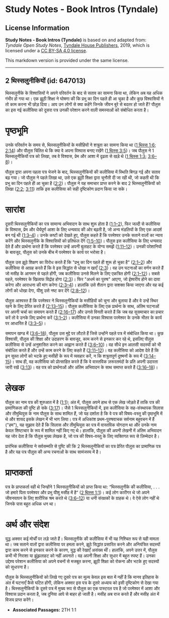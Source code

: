 # Study Notes - Book Intros (Tyndale)

## License Information

**Study Notes - Book Intros (Tyndale)** is based on and adapted from: _Tyndale Open Study Notes_, [Tyndale House Publishers](https://tyndaleopenresources.com/), 2019, which is licensed under a [CC BY-SA 4.0 license](https://creativecommons.org/licenses/by-sa/4.0/legalcode.en).

This markdown version is provided under the same license.



--------------------------------

## 2 थिस्सलुनीकियों (id: 647013)

थिस्सलुनीके के विश्वासियों ने अपने परिवर्तन के बाद से सताव का सामना किया था, लेकिन अब यह अधिक गंभीर हो गया था। एक झूठी शिक्षा ने घोषणा की कि प्रभु का दिन पहले ही आ चुका है और कुछ विश्वासियों ने तो काम करना भी छोड़ दिया। आप उन लोगों से क्या कहेंगे जिनके जीवन बुरे से बदतर हो जाते हैं? पौलुस का इस नई कलीसिया को दूसरा पत्र उनकी परेशान करने वाली समस्याओं को संबोधित करता है।

पृष्ठभूमि
=========

उनके परिवर्तन के समय से, थिस्सलुनीकियों के मसीहियों ने शत्रुता का सामना किया था ([1 थिस्स 1:6](https://ref.ly/1Thess1:6); [2:14](https://ref.ly/1Thess2:14)) और पौलुस चिंतित थे कि क्या वे अपना विश्वास बनाए रखेंगे ([1 थिस्स 3:5](https://ref.ly/1Thess3:5))। जब पौलुस ने 1 थिस्सलुनीकियों पत्र को लिखा, तब वे विश्वास, प्रेम और आशा में दृढ़ता से खड़े थे ([1 थिस्स 1:3](https://ref.ly/1Thess1:3); [3:6–8](https://ref.ly/1Thess3:6-1Thess3:8))।

पौलुस द्वारा अपना पहला पत्र भेजने के बाद, थिस्सलुनीकियों की कलीसिया में स्थिति बिगड़ गई और सताव बढ़ गया। जो पौलुस ने पहले लिखा था, उसे एक झूठी शिक्षा द्वारा चुनौती दी जा रही थी, जो कहती थी कि प्रभु का दिन पहले ही आ चुका है ([2:2](https://ref.ly/2Thess2:2))। पौलुस ने यह समाचार प्राप्त करने के बाद 2 थिस्सलुनीकियों को लिखा ([2:2](https://ref.ly/2Thess2:2); [3:11](https://ref.ly/2Thess3:11)) ताकि इस कलीसिया को सही दृष्टिकोण प्रदान किया जा सके।

सारांश
======

दूसरी थिस्सलुनीकियों का पत्र सामान्य अभिवादन के साथ शुरू होता है ([1:1–2](https://ref.ly/2Thess1:1-2Thess1:2)), फिर जल्दी से कलीसिया के विश्वास, प्रेम और धैर्यपूर्ण आशा के लिए धन्यवाद की ओर बढ़ती है, जो अन्य मंडलियों के लिए एक आदर्श बन गई थी ([1:3–4](https://ref.ly/2Thess1:3-2Thess1:4))। उनके कष्टों को देखते हुए, पौलुस कहते हैं कि परमेश्वर उनके सताने वालों का न्याय करेंगे और थिस्सलुनीके के विश्वासियों को प्रतिफल देंगे ([1:5–10](https://ref.ly/2Thess1:5-2Thess1:10))। पौलुस इस कलीसिया के लिए धन्यवाद देते हैं और प्रार्थना करते हैं कि परमेश्वर उन्हें अपनी बुलाहट के योग्य समझें ([1:11–12](https://ref.ly/2Thess1:11-2Thess1:12))। उनकी परेशानियों के बावजूद, पौलुस को उनके बीच में परमेश्वर के कार्य पर भरोसा है।

पौलुस उस झूठे शिक्षण का विरोध करते हैं कि "प्रभु का दिन पहले ही शुरू हो चुका है" ([2:1–2](https://ref.ly/2Thess2:1-2Thess2:2)) और कलीसिया से आग्रह करते हैं कि वे इस सिद्धांत से धोखा न खाएँ ([2:3](https://ref.ly/2Thess2:3))। वह उन घटनाओं का वर्णन करते हैं जो मसीह के आगमन से पहले होंगी, जब कलीसिया उनसे मिलने के लिए एकत्रित होगी ([2:1–12](https://ref.ly/2Thess2:1-2Thess2:12))। सबसे पहले, परमेश्वर के खिलाफ विद्रोह होगा ([2:3](https://ref.ly/2Thess2:3))। फिर "अधर्म का पुरुष" आएगा, जो ईश्वरीय होने का दावा करेगा और आराधना की मांग करेगा ([2:3–4](https://ref.ly/2Thess2:3-2Thess2:4))। हालांकि उसे शैतान द्वारा सशक्त किया जाएगा और वह कई लोगों को धोखा देगा, यीशु उसे नष्ट कर देंगे ([2:8–12](https://ref.ly/2Thess2:8-2Thess2:12))।

पौलुस आश्वस्त हैं कि परमेश्वर ने थिस्सलुनीकियों के मसीहियों को चुना और बुलाया है और वे उन्हें स्थिर रहने के लिए प्रेरित करते हैं ([2:13–15](https://ref.ly/2Thess2:13-2Thess2:15))। पौलुस कलीसिया के लिए एक प्रार्थना के साथ, अंतिम घटनाओं पर अपनी चर्चा का समापन करते हैं ([2:16–17](https://ref.ly/2Thess2:16-2Thess2:17)) और उनसे विनती करते हैं कि जब वह सुसमाचार का प्रचार करें तो वे उनके लिए प्रार्थना करें ([3:1–2](https://ref.ly/2Thess3:1-2Thess3:2))। कलीसिया में उनका विश्वास परमेश्वर के उनके भीतर के कार्य पर आधारित है ([3:3–5](https://ref.ly/2Thess3:3-2Thess3:5))।

समापन खण्ड में ([3:6–18](https://ref.ly/2Thess3:6-2Thess3:18)), पौलुस उस मुद्दे पर लौटते हैं जिसे उन्होंने पहले पत्र में संबोधित किया था। कुछ विश्वासी, पौलुस की शिक्षा और उदाहरण के बावजूद, काम करने से इनकार कर रहे थे, इसलिए पौलुस कलीसिया से उन्हें अनुशासित करने का आह्वान करते हैं ([3:6–10](https://ref.ly/2Thess3:6-2Thess3:10))। वह सीधे इन आलसी सदस्यों को भी संबोधित करते हैं और उन्हें काम करने के लिए कहते हैं ([3:11–12](https://ref.ly/2Thess3:11-2Thess3:12))। वह कलीसिया को आदेश देते हैं कि इन सुस्त लोगों को भटके हुए मसीही के रूप में व्यवहार करें, न कि शत्रुतापूर्ण दुश्मनों के रूप में ([3:14–15](https://ref.ly/2Thess3:14-2Thess3:15))। साथ ही, वह कलीसिया को प्रोत्साहित करते हैं कि वे वास्तविक ज़रूरतमंदों के प्रति अपनी उदारता जारी रखें ([3:13](https://ref.ly/2Thess3:13))। वह पत्र को प्रार्थनाओं और अंतिम अभिवादन के साथ समाप्त करते हैं ([3:16–18](https://ref.ly/2Thess3:16-2Thess3:18))।

लेखक
====

पौलुस का नाम पत्र की शुरुआत में है ([1:1](https://ref.ly/2Thess1:1)); अंत में, पौलुस अपने हाथ से एक लेख जोड़ते हैं ताकि पत्र की प्रामाणिकता की पुष्टि हो सके ([3:17](https://ref.ly/2Thess3:17))। जैसे 1 थिस्सलुनीकियों में, इस कलीसिया के सह\-संस्थापक सिलास और तीमुथियुस के नाम पौलुस के साथ शामिल हैं, जो यह दर्शाता है कि वे पत्र की विषय\-वस्तु की पृष्ठभूमि में थे और शायद इसके लेखन में भी भाग लिया। पत्र में अधिकांश प्रथम\-पुरुषवाचक सर्वनाम बहुवचन में हैं ("हम"), यह सुझाव देते हैं कि सिलास और तीमुथियुस का पत्र में वास्तविक योगदान था और उनके नाम केवल शिष्टाचार के रूप में शामिल नहीं किए गए थे। हालांकि, पौलुस की अपनी लेखनी में अंतिम अभिवादन यह जोर देता है कि पौलुस मुख्य लेखक है, जो पत्र की विषय\-वस्तु के लिए व्यक्तिगत रूप से ज़िम्मेदार है।

प्रारंभिक कलीसिया ने सर्वसम्मति से पुष्टि की कि 2 थिस्सलुनीकियों का पत्र प्रेरित पौलुस का प्रामाणिक पत्र है और यह पत्र पौलुस की अन्य रचनाओं के साथ सामंजस्य में है।

प्राप्तकर्ता
============

पत्र के प्राप्तकर्ता वही थे जिन्होंने 1 थिस्सलुनीकियों को प्राप्त किया था: “थिस्सलुनीके की कलीसिया, . . . जो हमारे पिता परमेश्वर और प्रभु यीशु मसीह में है” ([2 थिस्स 1:1](https://ref.ly/2Thess1:1))। कई लोग कारीगर थे जो अपने जीवनयापन के लिए शारीरिक श्रम करते थे ([3:6–12](https://ref.ly/2Thess3:6-2Thess3:12)) या धनी संरक्षकों के ग्राहक थे। वे ऐसे लोग नहीं थे जिनके पास बहुत अधिक धन था।

अर्थ और संदेश
=============

युद्ध अक्सर कई मोर्चों पर लड़े जाते हैं। थिस्सलुनीके की कलीसिया में भी यह निश्चित रूप से यही मामला था। जब सताने वालों द्वारा कलीसिया पर हमला करने, झूठे सिद्धांत प्रसारित करने और अनियंत्रित सदस्यों द्वारा काम करने से इनकार करने के कारण, युद्ध की रेखाएँ असंख्य थीं। हालांकि, अपने उत्तर में, पौलुस कभी भी निराशा या झुंझलाहट को नहीं अपनाते। वह अपनी शिक्षा और सुधार में बहुत स्पष्ट हैं। उनका उद्देश्य परेशान कलीसिया को अपने वचनों से मजबूत करना, झूठी शिक्षा को रोकना और भटके हुए सदस्यों को सुधारना है।

पौलुस के थिस्सलुनीकियों को लिखे गए दूसरे पत्र का मूल्य केवल इस बात में नहीं है कि मानव इतिहास के अंत में घटनाएँ कैसे घटित होंगी, लेकिन अक्सर इस पत्र के दूसरे अध्याय को इसी दृष्टिकोण से देखा गया है। थिस्सलुनीकियों के दूसरे पत्र में मुख्य रूप से पौलुस का एक पास्टरल पत्र है जो परमेश्वर में आशा और विश्वास प्रदान करता है, जब दुनिया आपे से बाहर हो जाती है। मसीह अब राज करते हैं और मसीह अंत में विजय प्राप्त करेंगे।

* **Associated Passages:** 2TH 1:1


